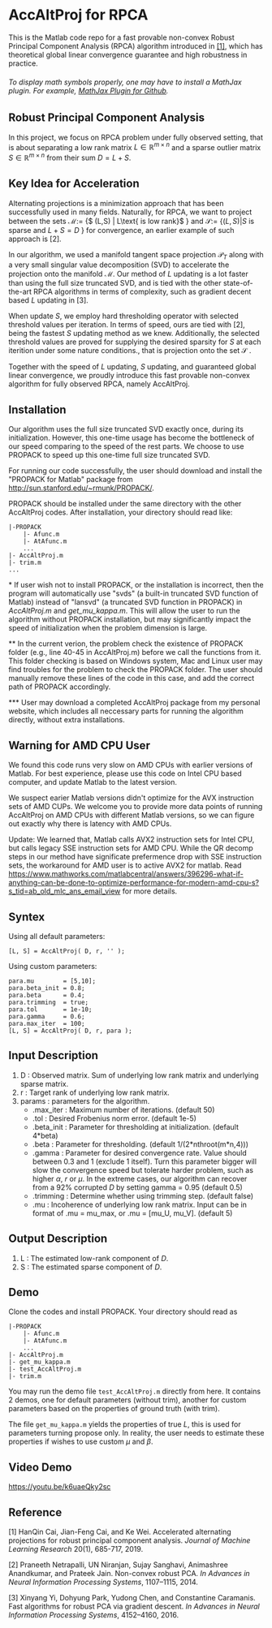 # AccAltProj for RPCA
This is the Matlab code repo for a fast provable non-convex Robust Principal Component Analysis (RPCA) algorithm introduced in <a href=https://jmlr.org/papers/v20/18-022.html>[1]</a>, which has theoretical global linear convergence guarantee and high robustness in practice. 

###### To display math symbols properly, one may have to install a MathJax plugin. For example, [MathJax Plugin for Github](https://chrome.google.com/webstore/detail/mathjax-plugin-for-github/ioemnmodlmafdkllaclgeombjnmnbima?hl=en).

## Robust Principal Component Analysis
In this project, we focus on RPCA problem under fully observed setting, that is about separating a low rank matrix $L\in \mathbb{R}^{m\times n}$ and a sparse outlier matrix $S\in \mathbb{R}^{m\times n}$ from their sum $D = L + S$.

## Key Idea for Acceleration
Alternating projections is a minimization approach that has been successfully used in many fields. Naturally, for RPCA, we want to project between the sets $\mathcal{M} :=$ \{$ (L,S) | L\text{ is low rank}$ \} and $\mathcal{S} :=$ \{$(L,S) | S\text{ is sparse and } L + S =D$ \} for convergence, an earlier example of such approach is [2].

In our algorithm, we used a manifold tangent space projection $\mathcal{P}_T$ along with a very small singular value decomposition (SVD) to accelerate the projection onto the manifold $\mathcal{M}$. Our method of $L$ updating is a lot faster than using the full size truncated SVD, and is tied with the other state-of-the-art RPCA algorithms in terms of complexity, such as gradient decent based $L$ updating in [3].

When update $S$, we employ hard thresholding operator with selected threshold values per iteration. In terms of speed, ours are tied with [2], being the fastest $S$ updating method as we knew. Additionally, the selected threshold values are proved for supplying the desired sparsity for $S$ at each iterition under some nature conditions., that is projection onto the set $\mathcal{S}$ .

Together with the speed of $L$ updating, $S$ updating, and guaranteed global linear convergence, we proudly introduce this fast provable non-convex algorithm for fully observed RPCA, namely AccAltProj.

## Installation
Our algorithm uses the full size truncated SVD exactly once, during its initialization. However, this one-time usage has become the bottleneck of our speed comparing to the speed of the rest parts. We choose to use PROPACK to speed up this one-time full size truncated SVD. 

For running our code successfully, the user should download and install the "PROPACK for Matlab" package from http://sun.stanford.edu/~rmunk/PROPACK/. 

PROPACK should be installed under the same directory with the other AccAltProj codes. After installation, your directory should read like:
```
|-PROPACK
	|- Afunc.m
 	|- AtAfunc.m
	...
|- AccAltProj.m
|- trim.m
...
```
  
\*  If user wish not to install PROPACK, or the installation is incorrect, then the program will automatically use "svds" (a built-in truncated SVD function of Matlab) instead of "lansvd" (a truncated SVD function in PROPACK) in *AccAltProj.m* and *get_mu_kappa.m*. This will allow the user to run the algorithm without PROPACK installation, but may significantly impact the speed of initialization when the problem dimension is large.

\*\* In the current verion, the problem check the existence of PROPACK folder (e.g., line 40-45 in AccAltProj.m) before we call the functions from it. This folder checking is based on Windows system, Mac and Linux user may find troubles for the problem to check the PROPACK folder. The user should manually remove these lines of the code in this case, and add the correct path of PROPACK accordingly.  

\*\*\* User may download a completed AccAltProj package from my personal website, which includes all neccessary parts for running the algorithm directly, without extra installations.

## Warning for AMD CPU User
We found this code runs very slow on AMD CPUs with earlier versions of Matlab. For best experience, please use this code on Intel CPU based computer, and update Matlab to the latest version.

We suspect earier Matlab versions didn't optimize for the AVX instruction sets of AMD CUPs. We welcome you to provide more data points of running AccAltProj on AMD CPUs with different Matlab versions, so we can figure out exactly why there is latency with AMD CPUs. 

Update: We learned that, Matlab calls AVX2 instruction sets for Intel CPU, but calls legacy SSE instruction sets for AMD CPU. While the QR decomp steps in our method have significate prefermence drop with SSE instruction sets, the workaround for AMD user is to active AVX2 for matlab. Read https://www.mathworks.com/matlabcentral/answers/396296-what-if-anything-can-be-done-to-optimize-performance-for-modern-amd-cpu-s?s_tid=ab_old_mlc_ans_email_view for more details.

## Syntex
Using all default parameters:
```
[L, S] = AccAltProj( D, r, '' );
```

Using custom parameters:
```
para.mu        = [5,10];
para.beta_init = 0.8;
para.beta      = 0.4;
para.trimming  = true;
para.tol       = 1e-10;
para.gamma     = 0.6;
para.max_iter  = 100;
[L, S] = AccAltProj( D, r, para );
```

## Input Description
1. D : Observed matrix. Sum of underlying low rank matrix and underlying sparse matrix.
1. r : Target rank of underlying low rank matrix.
1. params : parameters for the algorithm.
	* .max_iter : Maximum number of iterations. (default 50)
	* .tol : Desired Frobenius norm error. (default 1e-5)
	* .beta_init : Parameter for thresholding at initialization. (default 4\*beta)
	* .beta : Parameter for thresholding. (default 1/(2\*nthroot(m\*n,4)))
	* .gamma : Parameter for desired convergence rate. Value should between 0.3 and 1 (exclude 1 itself). Turn this parameter bigger will slow the convergence speed but tolerate harder problem, such as higher $\alpha$, $r$ or $\mu$. In the extreme cases, our algorithm can recover from a 92% corrupted $D$ by setting gamma = 0.95 (default 0.5)   
	* .trimming : Determine whether using trimming step. (default false)
	* .mu : Incoherence of underlying low rank matrix. Input can be in format of .mu = mu_max, or .mu = [mu_U, mu_V]. (default 5)

## Output Description
1. L : The estimated low-rank component of $D$.
1. S : The estimated sparse component of $D$.

## Demo
Clone the codes and install PROPACK. Your directory should read as 
```
|-PROPACK
	|- Afunc.m
 	|- AtAfunc.m
	...
|- AccAltProj.m
|- get_mu_kappa.m
|- test_AccAltProj.m
|- trim.m
```
You may run the demo file `test_AccAltProj.m` directly from here. It contains 2 demos, one for default parameters (without trim), another for custom parameters based on the properties of ground truth (with trim).

The file `get_mu_kappa.m` yields the properties of true $L$, this is used for parameters turning propose only. In reality, the user needs to estimate these properties if wishes to use custom $\mu$ and $\beta$.

## Video Demo
https://youtu.be/k6uaeQky2sc

## Reference
[1] HanQin Cai, Jian-Feng Cai, and Ke Wei. Accelerated alternating projections for robust principal component analysis. *Journal of Machine Learning Research* 20(1), 685-717, 2019.

[2] Praneeth Netrapalli, UN Niranjan, Sujay Sanghavi, Animashree Anandkumar, and Prateek Jain. Non-convex robust PCA. *In Advances in Neural Information Processing Systems*, 1107–1115, 2014.

[3] Xinyang Yi, Dohyung Park, Yudong Chen, and Constantine Caramanis. Fast algorithms for robust PCA via gradient descent. *In Advances in Neural Information Processing Systems*, 4152–4160, 2016.
